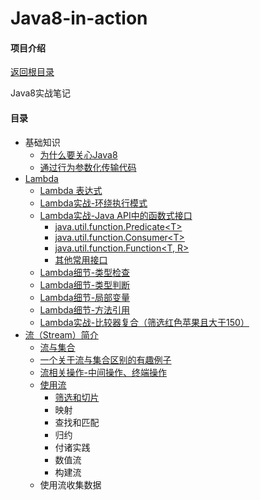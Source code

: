 # Java8-in-action

#### 项目介绍

[返回根目录](/README.md)

Java8实战笔记

#### 目录

* 基础知识
  * [为什么要关心Java8](./why/why.md)
  * [通过行为参数化传输代码](./tgxyhcsdm.md)
* [Lambda](./Lambda/README.md)
  * [Lambda 表达式](./Lambda/Lambda.md)
  * [Lambda实战-环绕执行模式](./Lambda/hrzxms.md)
  * [Lambda实战-Java API中的函数式接口](./Lambda/api.md)
    * [java.util.function.Predicate&lt;T&gt;](./Lambda/Predicate.md)
    * [java.util.function.Consumer&lt;T&gt;](./Lambda/Consumer.md)
    * [java.util.function.Function&lt;T, R&gt;](./Lambda/Function.md)
    * [其他常用接口](./Lambda/other.md)
  * [Lambda细节-类型检查](./Lambda/typecheck.md)
  * [Lambda细节-类型判断](./Lambda/typepd.md)
  * [Lambda细节-局部变量](./Lambda/jbbl.md)
  * [Lambda细节-方法引用](./Lambda/ffyy.md)
  * [Lambda实战-比较器复合（筛选红色苹果且大于150）](./src/main/java/com/eric/chapter03/action/ComparatorComposite.java)
* [流（Stream）简介](./stream/README.md)
  * [流与集合](./stream/stream&collection.md)
  * [一个关于流与集合区别的有趣例子](./stream/diffience.md)
  * [流相关操作-中间操作、终端操作](./stream/streamOpeator.md)
  * [使用流](./useStream/README.md)
    * [筛选和切片](./stream/use/01.md)
    * 映射
    * 查找和匹配
    * 归约
    * 付诸实践
    * 数值流
    * 构建流
  * 使用流收集数据



